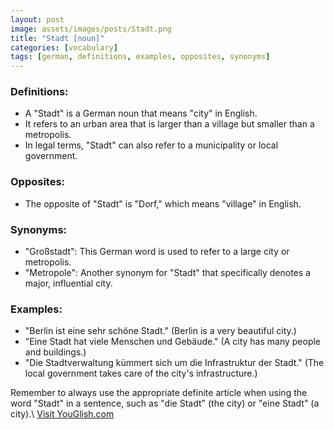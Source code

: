 ```yaml
---
layout: post
image: assets/images/posts/Stadt.png
title: "Stadt [noun]"
categories: [vocabulary]
tags: [german, definitions, examples, opposites, synonyms]
---
```


### Definitions:
- A "Stadt" is a German noun that means "city" in English.
- It refers to an urban area that is larger than a village but smaller than a metropolis.
- In legal terms, "Stadt" can also refer to a municipality or local government.

### Opposites:
- The opposite of "Stadt" is "Dorf," which means "village" in English.

### Synonyms:
- "Großstadt": This German word is used to refer to a large city or metropolis.
- "Metropole": Another synonym for "Stadt" that specifically denotes a major, influential city.

### Examples:
- "Berlin ist eine sehr schöne Stadt." (Berlin is a very beautiful city.)
- "Eine Stadt hat viele Menschen und Gebäude." (A city has many people and buildings.)
- "Die Stadtverwaltung kümmert sich um die Infrastruktur der Stadt." (The local government takes care of the city's infrastructure.)

Remember to always use the appropriate definite article when using the word "Stadt" in a sentence, such as "die Stadt" (the city) or "eine Stadt" (a city).\ <a id="yg-widget-0" class="youglish-widget" data-query="Stadt" data-lang="german" data-components="8412" data-auto-start="0" data-bkg-color="theme_light" data-title="How%20to%20pronounce%20Stadt%20in%20German"  rel="nofollow" href="https://youglish.com">Visit YouGlish.com</a><script async src="https://youglish.com/public/emb/widget.js" charset="utf-8"></script>